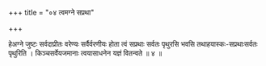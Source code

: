 +++
title = "०४ त्वमग्ने सप्रथा"

+++

हेअग्ने जुष्टः सर्वदाप्रीतः वरेण्यः सर्वैर्वरणीयः होता त्वं सप्रथाः सर्वतः पृथुरसि भवसि तथाहयास्कः-सप्रथाःसर्वतः पृथुरिति । किञ्चसर्वेयजमानाः त्वयासाधनेन यज्ञं वितन्वते ॥ ४ ॥